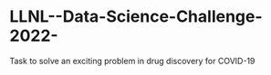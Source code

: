 # LLNL--Data-Science-Challenge-2022-
Task to solve an exciting problem in drug discovery for COVID-19
